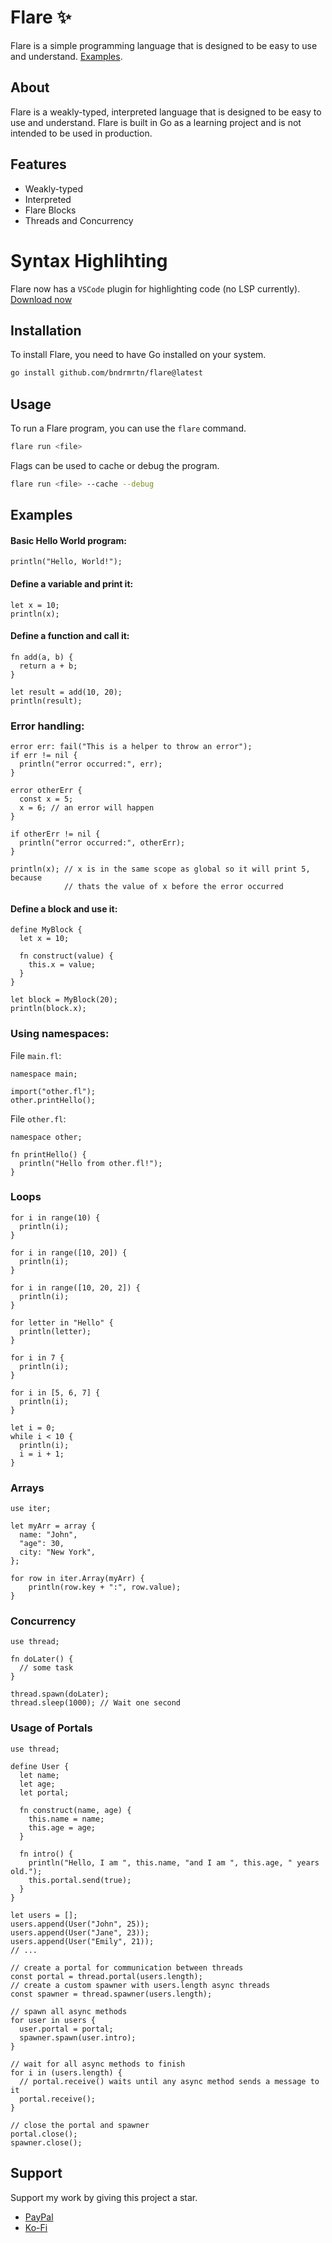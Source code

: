 # Flare ✨

Flare is a simple programming language
that is designed to be easy to use and understand. [Examples](https://github.com/orgs/flarelang/repositories).

## About

Flare is a weakly-typed, interpreted language that is designed to be easy to use and understand.
Flare is built in Go as a learning project and is not intended to be used in production.

## Features

- Weakly-typed
- Interpreted
- Flare Blocks
- Threads and Concurrency

# Syntax Highlihting

Flare now has a `VSCode` plugin for highlighting code (no LSP currently). [Download now](https://marketplace.visualstudio.com/items/?itemName=flarelang.flarelang)

## Installation

To install Flare, you need to have Go installed on your system.

```bash
go install github.com/bndrmrtn/flare@latest
```

## Usage

To run a Flare program, you can use the `flare` command.

```bash
flare run <file>
```

Flags can be used to cache or debug the program.

```bash
flare run <file> --cache --debug
```

## Examples

#### Basic Hello World program:

```flare
println("Hello, World!");
```

#### Define a variable and print it:

```flare
let x = 10;
println(x);
```

#### Define a function and call it:

```flare
fn add(a, b) {
  return a + b;
}

let result = add(10, 20);
println(result);
```

### Error handling:

```flare
error err: fail("This is a helper to throw an error");
if err != nil {
  println("error occurred:", err);
}
```

```flare
error otherErr {
  const x = 5;
  x = 6; // an error will happen
}

if otherErr != nil {
  println("error occurred:", otherErr);
}

println(x); // x is in the same scope as global so it will print 5, because
            // thats the value of x before the error occurred
```

#### Define a block and use it:

```flare
define MyBlock {
  let x = 10;

  fn construct(value) {
    this.x = value;
  }
}

let block = MyBlock(20);
println(block.x);
```

### Using namespaces:

File `main.fl`:
```flare
namespace main;

import("other.fl");
other.printHello();
```

File `other.fl`:
```flare
namespace other;

fn printHello() {
  println("Hello from other.fl!");
}
```

### Loops

```flare
for i in range(10) {
  println(i);
}

for i in range([10, 20]) {
  println(i);
}

for i in range([10, 20, 2]) {
  println(i);
}

for letter in "Hello" {
  println(letter);
}

for i in 7 {
  println(i);
}

for i in [5, 6, 7] {
  println(i);
}

let i = 0;
while i < 10 {
  println(i);
  i = i + 1;
}
```

### Arrays

```flare
use iter;

let myArr = array {
  name: "John",
  "age": 30,
  city: "New York",
};

for row in iter.Array(myArr) {
    println(row.key + ":", row.value);
}
```

### Concurrency

```flare
use thread;

fn doLater() {
  // some task
}

thread.spawn(doLater);
thread.sleep(1000); // Wait one second
```

### Usage of Portals

```flare
use thread;

define User {
  let name;
  let age;
  let portal;

  fn construct(name, age) {
    this.name = name;
    this.age = age;
  }

  fn intro() {
    println("Hello, I am ", this.name, "and I am ", this.age, " years old.");
    this.portal.send(true);
  }
}

let users = [];
users.append(User("John", 25));
users.append(User("Jane", 23));
users.append(User("Emily", 21));
// ...

// create a portal for communication between threads
const portal = thread.portal(users.length);
// create a custom spawner with users.length async threads
const spawner = thread.spawner(users.length);

// spawn all async methods
for user in users {
  user.portal = portal;
  spawner.spawn(user.intro);
}

// wait for all async methods to finish
for i in (users.length) {
  // portal.receive() waits until any async method sends a message to it
  portal.receive();
}

// close the portal and spawner
portal.close();
spawner.close();
```

## Support

Support my work by giving this project a star.

- [PayPal](https://www.paypal.me/instasiteshu)
- [Ko-Fi](https://ko-fi.com/bndrmrtn)
